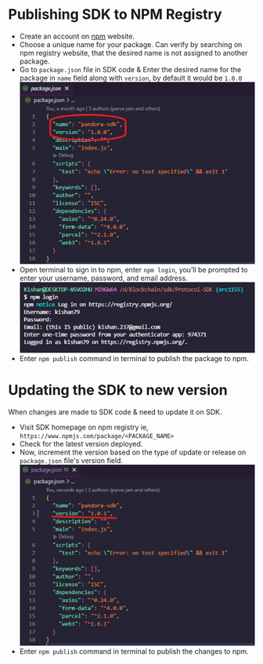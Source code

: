 # Publishing SDK to NPM Registry

- Create an account on [npm](https://www.npmjs.com/) website.
- Choose a unique name for your package. Can verify by searching on npm registry website, that the desired name is not assigned to another package.
- Go to `package.json` file in SDK code & Enter the desired name for the package in `name` field along with `version`, by default it would be `1.0.0`
![package.json image](/images/package_json.jpg "Package.json image")
- Open terminal to sign in to npm, enter `npm login`, you’ll be prompted to enter your username, password, and email address.
![npm login screen image](/images/npm_login.jpg "NPM login screen")
- Enter `npm publish` command in terminal to publish the package to npm.

# Updating the SDK to new version
When changes are made to SDK code & need to update it on SDK.

- Visit SDK homepage on npm registry ie, `https://www.npmjs.com/package/<PACKAGE_NAME>`
- Check for the latest version deployed.
- Now, increment the version based on the type of update or release on `package.json` file's version field.
![package.json version](/images/version.jpg "package.json version")
- Enter `npm publish` command in terminal to publish the changes to npm.